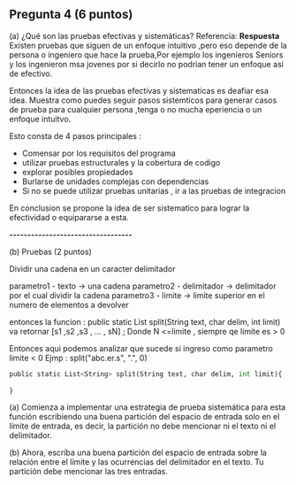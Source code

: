 ## Pregunta 4 (6 puntos)

(a) ¿Qué son las pruebas efectivas y sistemáticas? Referencia:
**Respuesta**
Existen pruebas que siguen de un enfoque intuitivo ,pero eso depende de la persona o ingeniero que hace la prueba,Por ejemplo los ingenieros Seniors y los ingenieron msa jovenes por si decirlo no podrian tener un enfoque asi de efectivo.

Entonces la idea de las pruebas efectivas y sistematicas es deafiar esa idea. Muestra como puedes seguir pasos sistemticos para generar casos de prueba para cualquier persona ,tenga o no mucha eperiencia o un enfoque intuitvo.

Esto consta de 4 pasos principales :

- Comensar por los requisitos del programa
- utilizar pruebas estructurales y la cobertura de codigo
- explorar posibles propiedades
- Burlarse de unidades complejas con dependencias
- Si no se puede utilizar pruebas unitarias , ir a  las pruebas de integracion

En conclusion se propone la idea de ser sistematico para lograr la efectividad o equipararse a esta.

**----------------------------------**

(b) Pruebas (2 puntos)

Dividir una cadena en un caracter delimitador

parametro1 - texto -> una cadena
parametro2 - delimitador -> delimitador por el cual dividir la cadena
parametro3 - limite -> limite superior en el numero de elementos a devolver

entonces la funcion : public static List<String> split(String text, char delim, int limit)
    va retornar [s1 ,s2 ,s3 , ... , sN] ; Donde N <=limite , siempre qe limite es > 0
    
Entonces aqui podemos analizar que sucede si ingreso como parametro limite < 0 
Ejmp :  split("abc.er.s", ".", 0)                                

``` python
public static List<String> split(String text, char delim, int limit){
    
}
``` 

(a) Comienza a implementar una estrategia de prueba sistemática para esta función
escribiendo una buena partición del espacio de entrada solo en el límite de entrada, es
decir, la partición no debe mencionar ni el texto ni el delimitador.



(b) Ahora, escriba una buena partición del espacio de entrada sobre la relación entre el
límite y las ocurrencias del delimitador en el texto. Tu partición debe mencionar las tres
entradas.
